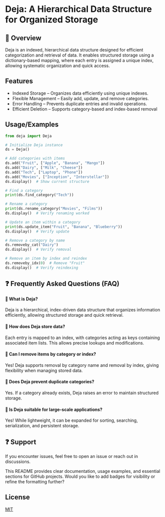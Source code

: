 
# Deja: A Hierarchical Data Structure for Organized Storage

## 📌 Overview
Deja is an indexed, hierarchical data structure designed for efficient categorization and retrieval of data. It enables structured storage using a dictionary-based mapping, where each entry is assigned a unique index, allowing systematic organization and quick access.





## Features

- Indexed Storage – Organizes data efficiently using unique indexes.
- Flexible Management – Easily add, update, and remove categories.
- Error Handling – Prevents duplicate entries and invalid operations.
- Efficient Deletion – Supports category-based and index-based removal
## Usage/Examples

```python
from deja import Deja

# Initialize Deja instance
ds = Deja()

# Add categories with items
ds.add("Fruit", ["Apple", "Banana", "Mango"])
ds.add("Dairy", ["Milk", "Cheese"])
ds.add("Tech", ["Laptop", "Phone"])
ds.add("Movies", ["Inception", "Interstellar"])
ds.display()  # Show current structure

# Find a category
print(ds.find_category("Tech"))

# Rename a category
print(ds.rename_category("Movies", "Films"))
ds.display()  # Verify renaming worked

# Update an item within a category
print(ds.update_item("Fruit", "Banana", "Blueberry"))
ds.display()  # Verify update

# Remove a category by name
ds.removeby_cat("Dairy")
ds.display()  # Verify removal

# Remove an item by index and reindex
ds.removeby_idx(0)  # Remove "Fruit"
ds.display()  # Verify reindexing

```

## ❓ Frequently Asked Questions (FAQ)
#### 🔹 What is Deja?
Deja is a hierarchical, index-driven data structure that organizes information efficiently, allowing structured storage and quick retrieval.
#### 🔹 How does Deja store data?
Each entry is mapped to an index, with categories acting as keys containing associated item lists. This allows precise lookups and modifications.
#### 🔹 Can I remove items by category or index?
Yes! Deja supports removal by category name and removal by index, giving flexibility when managing stored data.
#### 🔹 Does Deja prevent duplicate categories?
Yes. If a category already exists, Deja raises an error to maintain structured storage.
#### 🔹 Is Deja suitable for large-scale applications?
Yes! While lightweight, it can be expanded for sorting, searching, serialization, and persistent storage.

## ❓ Support

If you encounter issues, feel free to open an issue or reach out in discussions.

This README provides clear documentation, usage examples, and essential sections for GitHub projects. Would you like to add badges for visibility or refine the formatting further? 



## License

[MIT](https://choosealicense.com/licenses/mit/)

